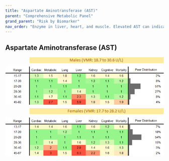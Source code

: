 ```yaml
---
title: "Aspartate Aminotransferase (AST)"
parent: "Comprehensive Metabolic Panel"
grand_parent: "Risk by Biomarker"
nav_order: "Enzyme in liver, heart, and muscle. Elevated AST can indicate liver damage, muscle injury, or heart problems."
---
```



## Aspartate Aminotransferase (AST)




<div style="display: flex; flex-direction: column; gap: 10px;">

  <img src="/assets/images/vmrbiomarker_ast__male.png" alt="Aspartate Aminotransferase (AST) VMR Male" style="margin-left: 15%">
  <img src="/assets/images/rr_ast__male.png" alt="Aspartate Aminotransferase (AST) RR Male">

  <img src="/assets/images/vmrbiomarker_ast__female.png" alt="Aspartate Aminotransferase (AST) VMR Female" style="margin-left: 15%; ">
  <img src="/assets/images/rr_ast__female.png" alt="Aspartate Aminotransferase (AST) RR Female">

</div>



